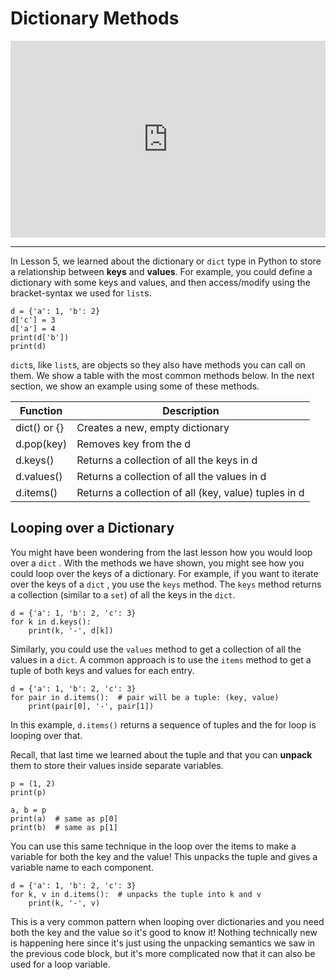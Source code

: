 # Dictionary Methods

<div style="position: relative; padding-bottom: 62.5%; height: 0;">
    <iframe src="https://www.loom.com/embed/cc2e27f4df774142a4aa2d232a40bcb3" frameborder="0" webkitallowfullscreen mozallowfullscreen allowfullscreen style="position: absolute; top: 0; left: 0; width: 100%; height: 100%;"></iframe>
</div>

---

In Lesson 5, we learned about the dictionary or `dict` type in Python to store a relationship between **keys** and **values**. For example, you could define a dictionary with some keys and values, and then access/modify using the bracket-syntax we used for `list`s.

```{snippet}
d = {'a': 1, 'b': 2}
d['c'] = 3
d['a'] = 4
print(d['b'])
print(d)
```

`dict`s, like `list`s, are objects so they also have methods you can call on them. We show a table with the most common methods below. In the next section, we show an example using some of these methods.

| Function     | Description                                          |
| ------------ | ---------------------------------------------------- |
| dict() or {} | Creates a new, empty dictionary                      |
| d.pop(key)   | Removes key from the d                               |
| d.keys()     | Returns a collection of all the keys in d            |
| d.values()   | Returns a collection of all the values in d          |
| d.items()    | Returns a collection of all (key, value) tuples in d |

## Looping over a Dictionary

You might have been wondering from the last lesson how you would loop over a `dict` . With the methods we have shown, you might see how you could loop over the keys of a dictionary. For example, if you want to iterate over the keys of a `dict` , you use the `keys` method. The `keys` method returns a collection (similar to a `set`) of all the keys in the `dict`.

```{snippet}
d = {'a': 1, 'b': 2, 'c': 3}
for k in d.keys():
    print(k, '-', d[k])
```

Similarly, you could use the `values` method to get a collection of all the values in a `dict`. A common approach is to use the `items` method to get a tuple of both keys and values for each entry.

```{snippet}
d = {'a': 1, 'b': 2, 'c': 3}
for pair in d.items():  # pair will be a tuple: (key, value)
    print(pair[0], '-', pair[1])
```

In this example, `d.items()` returns a sequence of tuples and the for loop is looping over that.

Recall, that last time we learned about the tuple and that you can **unpack** them to store their values inside separate variables.

```{snippet}
p = (1, 2)
print(p)

a, b = p
print(a)  # same as p[0]
print(b)  # same as p[1]
```

You can use this same technique in the loop over the items to make a variable for both the key and the value! This unpacks the tuple and gives a variable name to each component.

```{snippet}
d = {'a': 1, 'b': 2, 'c': 3}
for k, v in d.items():  # unpacks the tuple into k and v
    print(k, '-', v)
```

This is a very common pattern when looping over dictionaries and you need both the key and the value so it's good to know it! Nothing technically new is happening here since it's just using the unpacking semantics we saw in the previous code block, but it's more complicated now that it can also be used for a loop variable.

